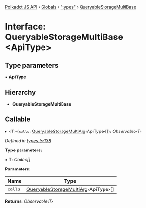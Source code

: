 [Polkadot JS API](../README.md) › [Globals](../globals.md) › ["types"](../modules/_types_.md) › [QueryableStorageMultiBase](_types_.queryablestoragemultibase.md)

# Interface: QueryableStorageMultiBase <**ApiType**>

## Type parameters

▪ **ApiType**

## Hierarchy

* **QueryableStorageMultiBase**

## Callable

▸ <**T**>(`calls`: [QueryableStorageMultiArg](../modules/_types_.md#queryablestoragemultiarg)‹ApiType›[]): *Observable‹T›*

*Defined in [types.ts:138](https://github.com/polkadot-js/api/blob/c10f0e47b2/packages/api/src/types.ts#L138)*

**Type parameters:**

▪ **T**: *Codec[]*

**Parameters:**

Name | Type |
------ | ------ |
`calls` | [QueryableStorageMultiArg](../modules/_types_.md#queryablestoragemultiarg)‹ApiType›[] |

**Returns:** *Observable‹T›*
